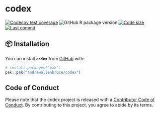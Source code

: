 
<!-- README.md is generated from README.Rmd. Please edit that file -->

# codex

<!-- badges: start -->

[![Codecov test
coverage](https://codecov.io/gh/andrewallenbruce/codex/graph/badge.svg)](https://app.codecov.io/gh/andrewallenbruce/codex)
![GitHub R package
version](https://img.shields.io/github/r-package/v/andrewallenbruce/codex?style=flat-square&logo=R&label=Package&color=%23192a38)
[![Code
size](https://img.shields.io/github/languages/code-size/andrewallenbruce/codex.svg)](https://github.com/andrewallenbruce/codex)
[![Last
commit](https://img.shields.io/github/last-commit/andrewallenbruce/codex.svg)](https://github.com/andrewallenbruce/codex/commits/master)
<!-- badges: end -->

## :package: Installation

You can install **`codex`** from [GitHub](https://github.com/) with:

``` r
# install.packages("pak")
pak::pak("andrewallenbruce/codex")
```

## Code of Conduct

Please note that the codex project is released with a [Contributor Code
of
Conduct](https://contributor-covenant.org/version/2/1/CODE_OF_CONDUCT.html).
By contributing to this project, you agree to abide by its terms.
